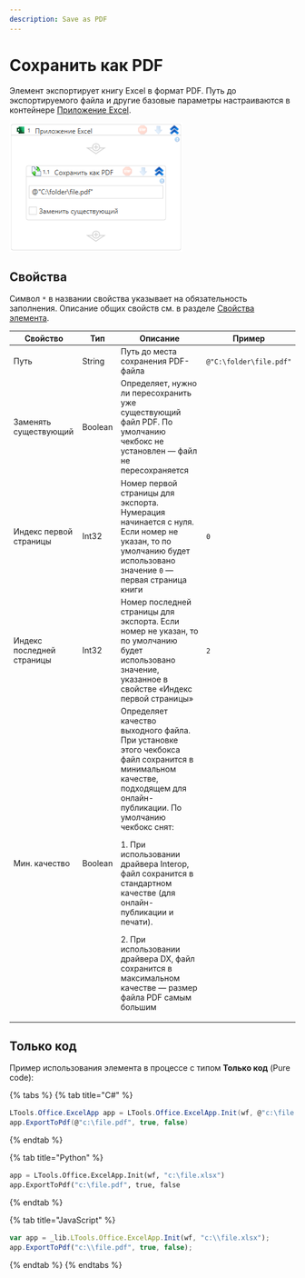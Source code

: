 ```yaml
---
description: Save as PDF
---
```


# Сохранить как PDF

Элемент экспортирует книгу Excel в формат PDF. Путь до экспортируемого файла и другие базовые параметры настраиваются в контейнере [Приложение Excel](https://docs.primo-rpa.ru/primo-rpa/g_elements/el_basic/els_excel/el_excel_app). 

![](../../../resources/activities/basic/excel/wfexceltopdf-fixed.png)


## Свойства
Символ `*` в названии свойства указывает на обязательность заполнения. Описание общих свойств см. в разделе [Свойства элемента](https://docs.primo-rpa.ru/primo-rpa/primo-studio/process/elements#svoistva-elementa).

| Свойство                  | Тип     | Описание                                                                                                                                     | Пример    |
| ------------------------- | ------- | -------------------------------------------------------------------------------------------------------------------------------------------- | --------- |
| Путь                      | String  | Путь до места сохранения PDF-файла                                                                                                           | `@"С:\folder\file.pdf"` |
| Заменять существующий     | Boolean | Определяет, нужно ли пересохранить уже существующий файл PDF. По умолчанию чекбокс не установлен — файл не пересохраняется                   |  |
| Индекс первой страницы    | Int32   | Номер первой страницы для экспорта. Нумерация начинается с нуля. Если номер не указан, то по умолчанию будет использовано значение `0` — первая страница книги | `0` |
| Индекс последней страницы | Int32   | Номер последней страницы для экспорта. Если номер не указан, то по умолчанию будет использовано значение, указанное в свойстве «Индекс первой страницы»  | `2` |
| Мин. качество             | Boolean | Определяет качество выходного файла. При установке этого чекбокса файл сохранится в минимальном качестве, подходящем для онлайн-публикации. По умолчанию чекбокс снят: <p> 1. При использовании драйвера Interop, файл сохранится в стандартном качестве (для онлайн-публикации и печати).</p> <p> 2. При использовании драйвера DX, файл сохранится в максимальном качестве — размер файла PDF самым большим </p>|  |


## Только код
Пример использования элемента в процессе с типом **Только код** (Pure code):

{% tabs %}
{% tab title="C#" %}
```csharp
LTools.Office.ExcelApp app = LTools.Office.ExcelApp.Init(wf, @"c:\file.xlsx");
app.ExportToPdf(@"c:\file.pdf", true, false)
```
{% endtab %}

{% tab title="Python" %}
```python
app = LTools.Office.ExcelApp.Init(wf, "c:\file.xlsx")
app.ExportToPdf("c:\file.pdf", true, false
```
{% endtab %}

{% tab title="JavaScript" %}
```javascript
var app = _lib.LTools.Office.ExcelApp.Init(wf, "c:\\file.xlsx");
app.ExportToPdf("c:\\file.pdf", true, false);
```
{% endtab %}
{% endtabs %}
